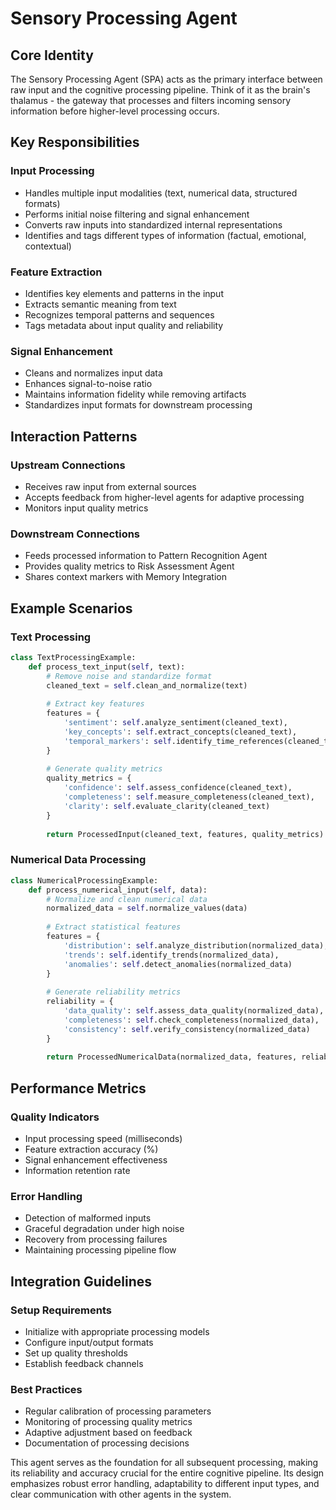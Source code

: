 # Sensory Processing Agent

## Core Identity
The Sensory Processing Agent (SPA) acts as the primary interface between raw input and the cognitive processing pipeline. Think of it as the brain's thalamus - the gateway that processes and filters incoming sensory information before higher-level processing occurs.

## Key Responsibilities

### Input Processing
- Handles multiple input modalities (text, numerical data, structured formats)
- Performs initial noise filtering and signal enhancement
- Converts raw inputs into standardized internal representations
- Identifies and tags different types of information (factual, emotional, contextual)

### Feature Extraction
- Identifies key elements and patterns in the input
- Extracts semantic meaning from text
- Recognizes temporal patterns and sequences
- Tags metadata about input quality and reliability

### Signal Enhancement
- Cleans and normalizes input data
- Enhances signal-to-noise ratio
- Maintains information fidelity while removing artifacts
- Standardizes input formats for downstream processing

## Interaction Patterns

### Upstream Connections
- Receives raw input from external sources
- Accepts feedback from higher-level agents for adaptive processing
- Monitors input quality metrics

### Downstream Connections
- Feeds processed information to Pattern Recognition Agent
- Provides quality metrics to Risk Assessment Agent
- Shares context markers with Memory Integration

## Example Scenarios

### Text Processing
```python
class TextProcessingExample:
    def process_text_input(self, text):
        # Remove noise and standardize format
        cleaned_text = self.clean_and_normalize(text)
        
        # Extract key features
        features = {
            'sentiment': self.analyze_sentiment(cleaned_text),
            'key_concepts': self.extract_concepts(cleaned_text),
            'temporal_markers': self.identify_time_references(cleaned_text)
        }
        
        # Generate quality metrics
        quality_metrics = {
            'confidence': self.assess_confidence(cleaned_text),
            'completeness': self.measure_completeness(cleaned_text),
            'clarity': self.evaluate_clarity(cleaned_text)
        }
        
        return ProcessedInput(cleaned_text, features, quality_metrics)
```

### Numerical Data Processing
```python
class NumericalProcessingExample:
    def process_numerical_input(self, data):
        # Normalize and clean numerical data
        normalized_data = self.normalize_values(data)
        
        # Extract statistical features
        features = {
            'distribution': self.analyze_distribution(normalized_data),
            'trends': self.identify_trends(normalized_data),
            'anomalies': self.detect_anomalies(normalized_data)
        }
        
        # Generate reliability metrics
        reliability = {
            'data_quality': self.assess_data_quality(normalized_data),
            'completeness': self.check_completeness(normalized_data),
            'consistency': self.verify_consistency(normalized_data)
        }
        
        return ProcessedNumericalData(normalized_data, features, reliability)
```

## Performance Metrics

### Quality Indicators
- Input processing speed (milliseconds)
- Feature extraction accuracy (%)
- Signal enhancement effectiveness
- Information retention rate

### Error Handling
- Detection of malformed inputs
- Graceful degradation under high noise
- Recovery from processing failures
- Maintaining processing pipeline flow

## Integration Guidelines

### Setup Requirements
- Initialize with appropriate processing models
- Configure input/output formats
- Set up quality thresholds
- Establish feedback channels

### Best Practices
- Regular calibration of processing parameters
- Monitoring of processing quality metrics
- Adaptive adjustment based on feedback
- Documentation of processing decisions

This agent serves as the foundation for all subsequent processing, making its reliability and accuracy crucial for the entire cognitive pipeline. Its design emphasizes robust error handling, adaptability to different input types, and clear communication with other agents in the system.